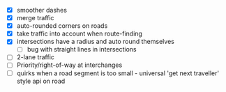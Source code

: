 * [x] smoother dashes
* [x] merge traffic
* [x] auto-rounded corners on roads
* [x] take traffic into account when route-finding
* [x] intersections have a radius and auto round themselves
  * [ ] bug with straight lines in intersections
* [ ] 2-lane traffic
* [ ] Priority/right-of-way at interchanges
* [ ] quirks when a road segment is too small - universal 'get next traveller' style api on road
